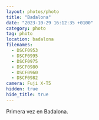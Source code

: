 ```yaml
---
layout: photos/photo
title: "Badalona"
date: "2023-10-29 16:12:35 +0100"
category: photo
tag: photo
location: badalona
filenames:
  - DSCF0953
  - DSCF0995
  - DSCF0975
  - DSCF0980
  - DSCF0960
  - DSCF0982
camera: Fuji X-T5
hidden: true
hide_title: true
---
```


Primera vez en Badalona.
